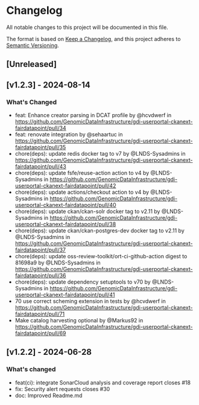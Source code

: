 <!--
SPDX-FileCopyrightText: 2024 Strichting Health-RI

SPDX-License-Identifier: CC-BY-4.0
-->

# Changelog

All notable changes to this project will be documented in this file.

The format is based on [Keep a Changelog](https://keepachangelog.com/en/1.1.0/),
and this project adheres to [Semantic Versioning](https://semver.org/spec/v2.0.0.html).

## [Unreleased]


## [v1.2.3] - 2024-08-14

### What's Changed
* feat: Enhance creator parsing in DCAT profile by @hcvdwerf in https://github.com/GenomicDataInfrastructure/gdi-userportal-ckanext-fairdatapoint/pull/34
* feat: renovate integration by @sehaartuc in https://github.com/GenomicDataInfrastructure/gdi-userportal-ckanext-fairdatapoint/pull/35
* chore(deps): update redis docker tag to v7 by @LNDS-Sysadmins in https://github.com/GenomicDataInfrastructure/gdi-userportal-ckanext-fairdatapoint/pull/43
* chore(deps): update fsfe/reuse-action action to v4 by @LNDS-Sysadmins in https://github.com/GenomicDataInfrastructure/gdi-userportal-ckanext-fairdatapoint/pull/42
* chore(deps): update actions/checkout action to v4 by @LNDS-Sysadmins in https://github.com/GenomicDataInfrastructure/gdi-userportal-ckanext-fairdatapoint/pull/40
* chore(deps): update ckan/ckan-solr docker tag to v2.11 by @LNDS-Sysadmins in https://github.com/GenomicDataInfrastructure/gdi-userportal-ckanext-fairdatapoint/pull/38
* chore(deps): update ckan/ckan-postgres-dev docker tag to v2.11 by @LNDS-Sysadmins in https://github.com/GenomicDataInfrastructure/gdi-userportal-ckanext-fairdatapoint/pull/37
* chore(deps): update oss-review-toolkit/ort-ci-github-action digest to 81698a9 by @LNDS-Sysadmins in https://github.com/GenomicDataInfrastructure/gdi-userportal-ckanext-fairdatapoint/pull/36
* chore(deps): update dependency setuptools to v70 by @LNDS-Sysadmins in https://github.com/GenomicDataInfrastructure/gdi-userportal-ckanext-fairdatapoint/pull/41
* 70 use correct scheming extension in tests by @hcvdwerf in https://github.com/GenomicDataInfrastructure/gdi-userportal-ckanext-fairdatapoint/pull/71
* Make catalog harvesting optional by @Markus92 in https://github.com/GenomicDataInfrastructure/gdi-userportal-ckanext-fairdatapoint/pull/69

## [v1.2.2] - 2024-06-28

### What's changed
- feat(ci): integrate SonarCloud analysis and coverage report closes #18
- fix: Security alert requests closes #30
- doc: Improved Readme.md